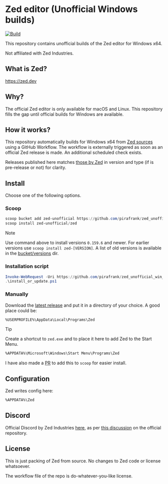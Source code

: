 # Zed editor (Unofficial Windows builds)

[![Build](https://github.com/pirafrank/zed_unofficial_win_builds/actions/workflows/build.yml/badge.svg)](https://github.com/pirafrank/zed_unofficial_win_builds/actions/workflows/build.yml)

This repository contains unofficial builds of the Zed editor for Windows x64.

Not affiliated with Zed Industries.

## What is Zed?

<https://zed.dev>

## Why?

The official Zed editor is only available for macOS and Linux. This repository fills the gap until official builds for Windows are available.

## How it works?

This repository automatically builds for Windows x64 from [Zed sources](https://github.com/zed-industries/zed) using a GitHub Workflow. The workflow is externally triggered as soon as an official Zed release is made. An additional scheduled check exists.

Releases published here matches [those by Zed](https://github.com/zed-industries/zed/releases) in version and type (if is pre-release or not) for clarity.

## Install

Choose one of the following options.

### Scoop

```powershell
scoop bucket add zed-unofficial https://github.com/pirafrank/zed_unofficial_win_builds.git
scoop install zed-unofficial/zed
```

> [!NOTE]
> Use command above to install versions `0.159.6` and newer. For earlier versions use `scoop install zed-[VERSION]`.
> A list of old versions is available in the [bucket/versions](https://github.com/pirafrank/zed_unofficial_win_builds/tree/main/bucket/versions) dir.

### Installation script

```powershell
Invoke-WebRequest -Uri https://github.com/pirafrank/zed_unofficial_win_builds/raw/refs/heads/main/install_or_update.ps1 -OutFile .\install_or_update.ps1
.\install_or_update.ps1
```

### Manually

Download the [latest release](https://github.com/pirafrank/zed_unofficial_win_builds/releases/latest) and put it in a directory of your choice. A good place could be:

```txt
%USERPROFILE%\AppData\Local\Programs\Zed
```

> [!TIP]
> Create a shortcut to `zed.exe` and to place it here to add Zed to the Start Menu.
>
> ```txt
> %APPDATA%\Microsoft\Windows\Start Menu\Programs\Zed
> ```

I have also made a [PR](https://github.com/ScoopInstaller/Versions/pull/1949) to add this to `scoop` for easier install.

## Configuration

Zed writes config here:

```txt
%APPDATA%\Zed
```

## Discord

Official Discord by Zed Industries [here](https://discord.gg/8GubhShZ3a), as per [this discussion](https://www.reddit.com/r/ZedEditor/comments/1e3soql/zed_in_wsl/) on the official repository.

## License

This is just packing of Zed from source. No changes to Zed code or license whatsoever.

The workflow file of the repo is do-whatever-you-like license.
